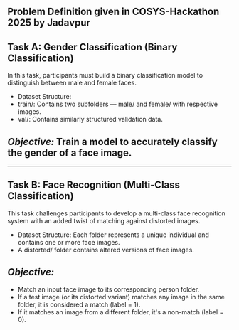## Problem Definition given in COSYS-Hackathon 2025 by Jadavpur

## Task A: Gender Classification (Binary Classification)
In this task, participants must build a binary classification model to distinguish between male and female faces.
-	Dataset Structure:
-	train/: Contains two subfolders — male/ and female/ with respective images.
-	val/: Contains similarly structured validation data.
## _Objective:_ Train a model to accurately classify the gender of a face image.

---

## Task B: Face Recognition (Multi-Class Classification)
This task challenges participants to develop a multi-class face recognition system with an added twist of matching against distorted images.
- Dataset Structure:
Each folder represents a unique individual and contains one or more face images.
-	A distorted/ folder contains altered versions of face images.
## _Objective:_
- Match an input face image to its corresponding person folder.
- If a test image (or its distorted variant) matches any image in the same folder, it is considered a match (label = 1).
-	If it matches an image from a different folder, it's a non-match (label = 0).
